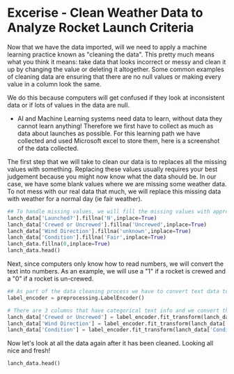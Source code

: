 # Excerise - Clean Weather Data to Analyze Rocket Launch Criteria

Now that we have the data imported, will we need to apply a machine learning practice known as "cleaning the data". This pretty much means what you think it means: take data that looks incorrect or messy and clean it up by changing the value or deleting it altogether. Some common examples of cleaning data are ensuring that there are no null values or making every value in a column look the same. 

We do this because computers will get confused if they look at inconsistent data or if lots of values in the data are null.

 - AI and Machine Learning systems need data to learn, without data they cannot learn anything!
 Therefore we first have to collect as much as data about launches as possible. For this learning path we have collected and used Microsoft excel to store them, here is a screenshot of the data collected. 

The first step that we will take to clean our data is to replaces all the missing values with something. Replacing these values usually requires your best judgement because you might now know what the data should be. In our case, we have some blank values where we are missing some weather data. To not mess with our real data that much, we will replace this missing data with weather for a normal day (ie fair weather).

 ```Python
## To handle missing values, we will fill the missing values with appropriate values 
lanch_data['Launched?'].fillna('N',inplace=True)
lanch_data['Crewed or Uncrewed'].fillna('Uncrewed',inplace=True)
lanch_data['Wind Direction'].fillna('unknown',inplace=True)
lanch_data['Condition'].fillna('Fair',inplace=True)
lanch_data.fillna(0,inplace=True)
lanch_data.head()
 ```

Next, since computers only know how to read numbers, we will convert the text into numbers. As an example, we will use a "1" if a rocket is crewed and a "0" if a rocket is un-crewed.

 ```Python
## As part of the data cleaning process we have to convert text data to numerical because computers only understand numbers
label_encoder = preprocessing.LabelEncoder()

# There are 3 columns that have categorical text info and we convert them to numbers
lanch_data['Crewed or Uncrewed'] = label_encoder.fit_transform(lanch_data['Crewed or Uncrewed'])
lanch_data['Wind Direction'] = label_encoder.fit_transform(lanch_data['Wind Direction'])
lanch_data['Condition'] = label_encoder.fit_transform(lanch_data['Condition'])
```

Now let's look at all the data again after it has been cleaned. Looking all nice and fresh!

```Python
lanch_data.head()
```